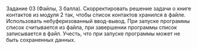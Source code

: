 Задание 03 (Файлы, 3 балла).
Скорректировать решение задачи о книге контактов из модуля 2 так,
чтобы список контактов хранился в файле.
Использовать небуферизованный ввод-вывод.
При запуске программы список считывается из файла, при завершении
программы список записывается в файл.
Учесть, что при запуске программы может не быть сохраненных
данных.